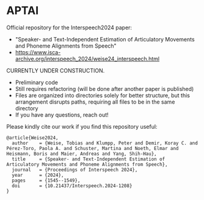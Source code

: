 # APTAI
Official repository for the Interspeech2024 paper: 
  - "Speaker- and Text-Independent Estimation of Articulatory Movements and Phoneme Alignments from Speech"
  - https://www.isca-archive.org/interspeech_2024/weise24_interspeech.html

CURRENTLY UNDER CONSTRUCTION.
  - Preliminary code
  - Still requires refactoring (will be done after another paper is published)
  - Files are organized into directories solely for better structure, but this arrangement disrupts paths, requiring all files to be in the same directory
  - If you have any questions, reach out!

Please kindly cite our work if you find this repository useful:
```
@article{Weise2024,
  author    = {Weise, Tobias and Klumpp, Peter and Demir, Koray C. and Pérez-Toro, Paola A. and Schuster, Martina and Noeth, Elmar and Heismann, Boris and Maier, Andreas and Yang, Shih-Hau},
  title     = {Speaker- and Text-Independent Estimation of Articulatory Movements and Phoneme Alignments from Speech},
  journal   = {Proceedings of Interspeech 2024},
  year      = {2024},
  pages     = {1545--1549},
  doi       = {10.21437/Interspeech.2024-1208}
}
```
